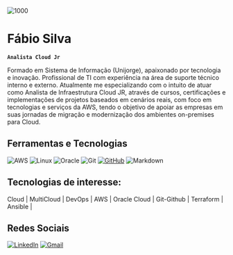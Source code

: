 ![1000](https://github.com/user-attachments/assets/2f2cb7a0-97f0-44ab-a31c-cbadd328848f)

# Fábio Silva

**`Analista Cloud Jr`**

Formado em Sistema de Informação (Unijorge), apaixonado por tecnologia e inovação.
Profissional de TI com experiência na área de suporte técnico interno e externo.
Atualmente me especializando com o intuito de atuar como Analista de Infraestrutura Cloud JR, através de cursos, certificações e implementações de projetos baseados em cenários reais, com foco em tecnologias e serviços da AWS, tendo o objetivo de apoiar as empresas em suas jornadas de migração e modernização dos ambientes on-premises para Cloud.


## Ferramentas e Tecnologias

![AWS](https://img.shields.io/badge/AWS-%23FF9900.svg?style=for-the-badge&logo=amazon-aws&logoColor=white)
![Linux](https://img.shields.io/badge/Linux-000?style=for-the-badge&logo=linux&logoColor=FCC624)
![Oracle](https://img.shields.io/badge/Oracle-F80000?style=for-the-badge&logo=oracle&logoColor=white)
![Git](https://img.shields.io/badge/GIT-E44C30?style=for-the-badge&logo=git&logoColor=white)
[![GitHub](https://img.shields.io/badge/GitHub-100000?style=for-the-badge&logo=github&logoColor=white)](https://github.com/SEUUSERNAME)
![Markdown](https://img.shields.io/badge/Markdown-000?style=for-the-badge&logo=markdown)



## Tecnologias de interesse:

Cloud | MultiCloud | DevOps | AWS | Oracle Cloud | Git-Github | Terraform | Ansible |


## Redes Sociais

[![LinkedIn](https://img.shields.io/badge/LinkedIn-0077B5?style=for-the-badge&logo=linkedin&logoColor=white)](linkedin.com/in/fabiosilva2805)
[![Gmail](https://img.shields.io/badge/Gmail-333333?style=for-the-badge&logo=gmail&logoColor=red)](mailto:fabio.js1991@gmail.com)

